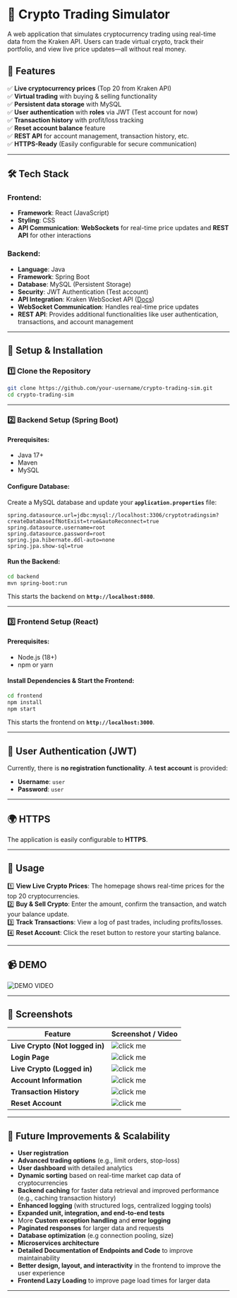 
# 🚀 Crypto Trading Simulator  

A web application that simulates cryptocurrency trading using real-time data from the Kraken API. Users can trade virtual crypto, track their portfolio, and view live price updates—all without real money.  

## 🌟 Features  

✅ **Live cryptocurrency prices** (Top 20 from Kraken API)  
✅ **Virtual trading** with buying & selling functionality  
✅ **Persistent data storage** with MySQL  
✅ **User authentication** with **roles**  via JWT (Test account for now)  
✅ **Transaction history** with profit/loss tracking  
✅ **Reset account balance** feature  
✅ **REST API** for account management, transaction history, etc.  
✅ **HTTPS-Ready** (Easily configurable for secure communication)  

---

## 🛠️ Tech Stack  

### Frontend:  
- **Framework**: React (JavaScript)  
- **Styling**: CSS  
- **API Communication**: **WebSockets** for real-time price updates and **REST API** for other interactions  

### Backend:  
- **Language**: Java  
- **Framework**: Spring Boot  
- **Database**: MySQL (Persistent Storage)  
- **Security**: JWT Authentication (Test account)  
- **API Integration**: Kraken WebSocket API ([Docs](https://docs.kraken.com/api/docs/websocket-v2/ticker))  
- **WebSocket Communication**: Handles real-time price updates 
- **REST API**: Provides additional functionalities like user authentication, transactions, and account management
---

## 🔧 Setup & Installation  

### 1️⃣ Clone the Repository  

```sh
git clone https://github.com/your-username/crypto-trading-sim.git
cd crypto-trading-sim
```

---

### 2️⃣ Backend Setup (Spring Boot)  

#### Prerequisites:  
- Java 17+  
- Maven  
- MySQL  

#### Configure Database:  
Create a MySQL database and update your **`application.properties`** file:  

```properties
spring.datasource.url=jdbc:mysql://localhost:3306/cryptotradingsim?createDatabaseIfNotExist=true&autoReconnect=true
spring.datasource.username=root
spring.datasource.password=root
spring.jpa.hibernate.ddl-auto=none
spring.jpa.show-sql=true
```

#### Run the Backend:  
```sh
cd backend
mvn spring-boot:run
```
This starts the backend on **`http://localhost:8080`**.  

---

### 3️⃣ Frontend Setup (React)  

#### Prerequisites:  
- Node.js (18+)  
- npm or yarn  

#### Install Dependencies & Start the Frontend:  
```sh
cd frontend
npm install
npm start
```
This starts the frontend on **`http://localhost:3000`**.  

---

## 🔐 User Authentication (JWT)  

Currently, there is **no registration functionality**. A **test account** is provided:  

- **Username**: `user`  
- **Password**: `user`  

---

## 🌍  HTTPS  

The application is easily configurable to **HTTPS**.

---

## 📌 Usage  

1️⃣ **View Live Crypto Prices**: The homepage shows real-time prices for the top 20 cryptocurrencies.  
2️⃣ **Buy & Sell Crypto**: Enter the amount, confirm the transaction, and watch your balance update.  
3️⃣ **Track Transactions**: View a log of past trades, including profits/losses.  
4️⃣ **Reset Account**: Click the reset button to restore your starting balance.  

---

## 📹 DEMO  

 ![DEMO VIDEO](https://youtu.be/hseZPRnDg3A)
 
---

## 📸 Screenshots  

| Feature | Screenshot / Video |
|---------|-----------|
| **Live Crypto (Not logged in)** | ![click me](demo/screenshots/1.png) |
| **Login Page** | ![click me](demo/screenshots/2.png) |
| **Live Crypto (Logged in)** | ![click me](demo/screenshots/3.png) |
| **Account Information** | ![click me](demo/screenshots/4.png) |
| **Transaction History** | ![click me](demo/screenshots/5.png) |
| **Reset Account** | ![click me](demo/screenshots/6.png) |

---

## 🚀 Future Improvements & Scalability 

- **User registration**  
- **Advanced trading options** (e.g., limit orders, stop-loss)  
- **User dashboard** with detailed analytics  
- **Dynamic sorting** based on real-time market cap data of cryptocurrencies   
- **Backend caching** for faster data retrieval and improved performance (e.g., caching transaction history)
- **Enhanced logging** (with structured logs, centralized logging tools)
- **Expanded unit, integration, and end-to-end tests**
- More **Custom exception handling** and **error logging**
- **Paginated responses** for larger data and requests
- **Database optimization** (e.g connection pooling, size)
- **Microservices architecture**
- **Detailed Documentation of Endpoints and Code** to improve maintainability
- **Better design, layout, and interactivity** in the frontend to improve the user experience
- **Frontend Lazy Loading** to improve page load times for larger data
---



